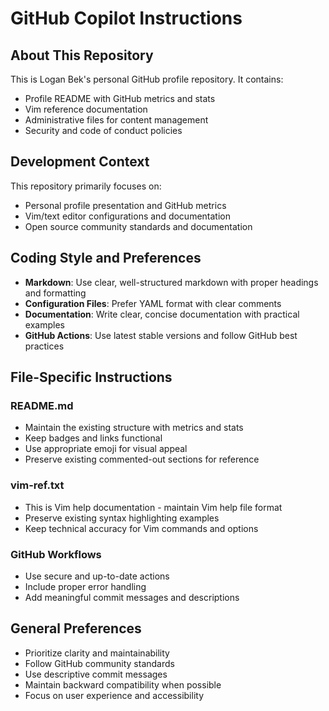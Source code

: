 # GitHub Copilot Instructions

## About This Repository

This is Logan Bek's personal GitHub profile repository. It contains:
- Profile README with GitHub metrics and stats
- Vim reference documentation
- Administrative files for content management
- Security and code of conduct policies

## Development Context

This repository primarily focuses on:
- Personal profile presentation and GitHub metrics
- Vim/text editor configurations and documentation
- Open source community standards and documentation

## Coding Style and Preferences

- **Markdown**: Use clear, well-structured markdown with proper headings and formatting
- **Configuration Files**: Prefer YAML format with clear comments
- **Documentation**: Write clear, concise documentation with practical examples
- **GitHub Actions**: Use latest stable versions and follow GitHub best practices

## File-Specific Instructions

### README.md
- Maintain the existing structure with metrics and stats
- Keep badges and links functional
- Use appropriate emoji for visual appeal
- Preserve existing commented-out sections for reference

### vim-ref.txt
- This is Vim help documentation - maintain Vim help file format
- Preserve existing syntax highlighting examples
- Keep technical accuracy for Vim commands and options

### GitHub Workflows
- Use secure and up-to-date actions
- Include proper error handling
- Add meaningful commit messages and descriptions

## General Preferences

- Prioritize clarity and maintainability
- Follow GitHub community standards
- Use descriptive commit messages
- Maintain backward compatibility when possible
- Focus on user experience and accessibility